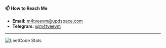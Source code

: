 #### 📫 How to Reach Me

- **Email:** [m4tveevm@updspace.com](mailto:m4tveevm@updspace.com)
- **Telegram:** [@m4tveevm](https://t.me/m4tveevm)

---
![LeetCode Stats](https://leetcard.jacoblin.cool/m4tveevm?theme=dark&font=Noto%20Sans&ext=heatmap)
